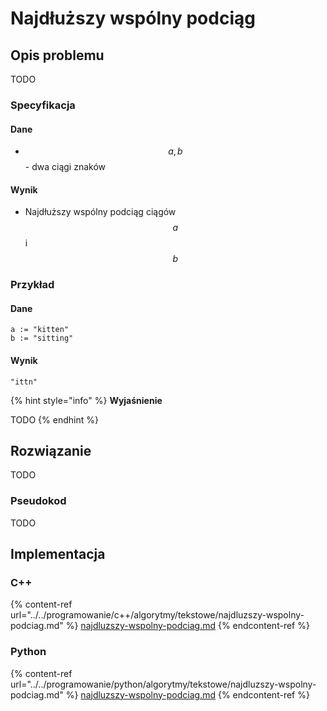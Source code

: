 # Najdłuższy wspólny podciąg

## Opis problemu

TODO

### Specyfikacja

#### Dane

* $$a, b$$ - dwa ciągi znaków

#### Wynik

* Najdłuższy wspólny podciąg ciągów $$a$$ i $$b$$ 

### Przykład

#### Dane

```
a := "kitten"
b := "sitting"
```

#### Wynik

`"ittn"`

{% hint style="info" %}
**Wyjaśnienie**

TODO
{% endhint %}

## Rozwiązanie

TODO

### Pseudokod

TODO

## Implementacja

### C++

{% content-ref url="../../programowanie/c++/algorytmy/tekstowe/najdluzszy-wspolny-podciag.md" %}
[najdluzszy-wspolny-podciag.md](../../programowanie/c++/algorytmy/tekstowe/najdluzszy-wspolny-podciag.md)
{% endcontent-ref %}

### Python

{% content-ref url="../../programowanie/python/algorytmy/tekstowe/najdluzszy-wspolny-podciag.md" %}
[najdluzszy-wspolny-podciag.md](../../programowanie/python/algorytmy/tekstowe/najdluzszy-wspolny-podciag.md)
{% endcontent-ref %}
